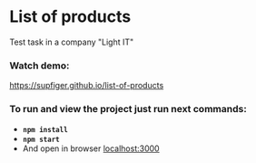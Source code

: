 # List of products
Test task in a company "Light IT"

### Watch demo:
https://supfiger.github.io/list-of-products

### To run and view the project just run next commands:
  - **`npm install`**
  - **`npm start`**
  - And open in browser [localhost:3000](http://localhost:3000/)

